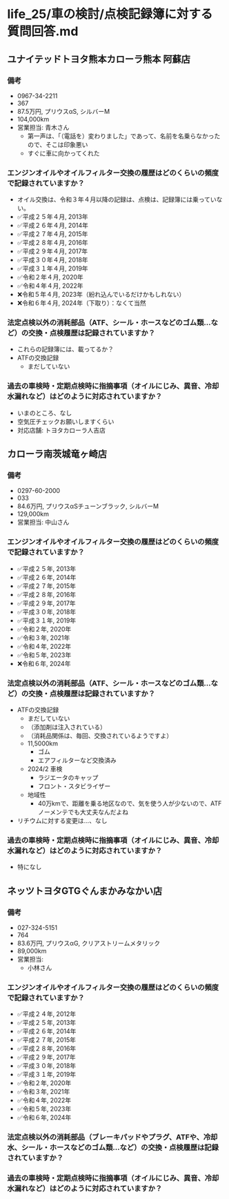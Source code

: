 # life_25/車の検討/点検記録簿に対する質問回答.md
## ユナイテッドトヨタ熊本カローラ熊本 阿蘇店
### 備考
- 0967-34-2211
- 367
- 87.5万円, プリウスαS, シルバーM
- 104,000km
- 営業担当: 青木さん
  - 第一声は、「（電話を）変わりました」であって、名前を名乗らなかったので、そこは印象悪い
  - すぐに車に向かってくれた
### エンジンオイルやオイルフィルター交換の履歴はどのくらいの頻度で記録されていますか？
- オイル交換は、令和３年４月以降の記録は、点検は、記録簿には乗っていない。
- ✅平成２５年４月, 2013年
- ✅平成２６年４月, 2014年
- ✅平成２７年４月, 2015年
- ✅平成２８年４月, 2016年
- ✅平成２９年４月, 2017年
- ✅平成３０年４月, 2018年
- ✅平成３１年４月, 2019年
- ✅令和２年４月, 2020年
- ✅令和４年４月, 2022年
- ❌令和５年４月, 2023年（紛れ込んでいるだけかもしれない）
- ❌令和６年４月, 2024年（下取り）：なくて当然
### 法定点検以外の消耗部品（ATF、シール・ホースなどのゴム類...など）の交換・点検履歴は記録されていますか？
- これらの記録簿には、載ってるか？
- ATFの交換記録
  - まだしていない
### 過去の車検時・定期点検時に指摘事項（オイルにじみ、異音、冷却水漏れなど）はどのように対応されていますか？
- いまのところ、なし
- 空気圧チェックお願いしますくらい
- 対応店舗: トヨタカローラ人吉店

## カローラ南茨城竜ヶ崎店
### 備考
- 0297-60-2000
- 033
- 84.6万円, プリウスαSチューンブラック, シルバーM
- 129,000km
- 営業担当: 中山さん
### エンジンオイルやオイルフィルター交換の履歴はどのくらいの頻度で記録されていますか？
- ✅平成２５年, 2013年
- ✅平成２６年, 2014年
- ✅平成２７年, 2015年
- ✅平成２８年, 2016年
- ✅平成２９年, 2017年
- ✅平成３０年, 2018年
- ✅平成３１年, 2019年
- ✅令和２年, 2020年
- ✅令和３年, 2021年
- ✅令和４年, 2022年
- ✅令和５年, 2023年
- ❌令和６年, 2024年
### 法定点検以外の消耗部品（ATF、シール・ホースなどのゴム類...など）の交換・点検履歴は記録されていますか？
- ATFの交換記録
  - まだしていない
  - （添加剤は注入されている）
  - （消耗品関係は、毎回、交換されているようですよ）
  - 11,5000km
    - ゴム
    - エアフィルターなど交換済み
  - 2024/2 車検
    - ラジエータのキャップ
    - フロント・スタビライザー
  - 地域性
    - 40万kmで、距離を乗る地区なので、気を使う人が少ないので、ATFノーメンテでも大丈夫なんだよね
- リチウムに対する変更は...、なし
### 過去の車検時・定期点検時に指摘事項（オイルにじみ、異音、冷却水漏れなど）はどのように対応されていますか？
- 特になし

## ネッツトヨタGTGぐんまかみなかい店
### 備考
- 027-324-5151
- 764
- 83.6万円, プリウスαG, クリアストリームメタリック
- 89,000km
- 営業担当:
  - 小林さん

### エンジンオイルやオイルフィルター交換の履歴はどのくらいの頻度で記録されていますか？
- ✅平成２４年, 2012年
- ✅平成２５年, 2013年
- ✅平成２６年, 2014年
- ✅平成２７年, 2015年
- ✅平成２８年, 2016年
- ✅平成２９年, 2017年
- ✅平成３０年, 2018年
- ✅平成３１年, 2019年
- ✅令和２年, 2020年
- ✅令和３年, 2021年
- ✅令和４年, 2022年
- ✅令和５年, 2023年
- ✅令和６年, 2024年

### 法定点検以外の消耗部品（ブレーキパッドやプラグ、ATFや、冷却水、シール・ホースなどのゴム類...など）の交換・点検履歴は記録されていますか？

### 過去の車検時・定期点検時に指摘事項（オイルにじみ、異音、冷却水漏れなど）はどのように対応されていますか？




